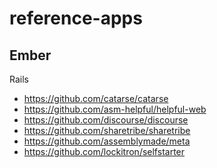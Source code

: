# reference-apps

Ember
- 

Rails

- https://github.com/catarse/catarse
- https://github.com/asm-helpful/helpful-web
- https://github.com/discourse/discourse
- https://github.com/sharetribe/sharetribe
- https://github.com/assemblymade/meta
- https://github.com/lockitron/selfstarter
